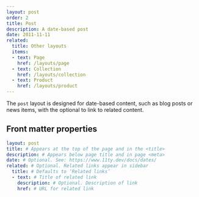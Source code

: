 ```yaml
---
layout: post
order: 2
title: Post
description: A date-based post
date: 2011-11-11
related:
  title: Other layouts
  items:
  - text: Page
    href: /layouts/page
  - text: Collection
    href: /layouts/collection
  - text: Product
    href: /layouts/product
---
```

The `post` layout is designed for date-based content, such as blog posts or news items, with the optional to link to related content.

## Front matter properties

```yaml
layout: post
title: # Appears at the top of the page and in the <title>
description: # Appears below page title and in page <meta>
date: # Optional. See: https://www.11ty.dev/docs/dates/
related: # Optional. Related links appear in sidebar
  title: # Defaults to ‘Related links’
  - text: # Title of related link
    description: # Optional. Description of link
    href: # URL for related link
```

